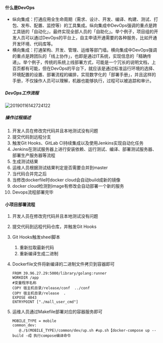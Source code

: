 #### 什么是DevOps

+ 纵向集成：打通应用全生命周期（需求、设计、开发、编译、构建、测试、打包、发布、配置、监控等）的工具集成。纵向集成中DevOps强调的重点是跨工具链的「自动化」，最终实现全部人员的「自助化」。举个例子，项目组的开发人员可以通过DevOps的平台上，自主申请开通需要的各种服务，比如开通开发环境、代码库等。
+ 横向集成：打通架构、开发、管理、运维等部门墙。横向集成中DevOps强调的重点是跨团队的「线上协作」，也即是通过IT系统，实现信息的「精确传递」。举个例子，传统的系统上线部署方式，可能是一个冗长的说明文档，上百页都有可能，但在DevOps的平台下，就应该是通过标准运行环境的选择、环境配置的设置、部署流程的编排，实现数字化的「部署手册」，并且这样的手册，不仅操作人员可以理解，机器也能够执行，过程可以被追踪和审计。

##### DevOps工作流程

![20190116142724122](/Users/yuyu/Desktop/docker/images/20190116142724122.png)

##### 操作过程描述

1. 开发人员在修改完代码并且本地测试没有问题
2. 提交代码到远程分支
3. 触发Git Hooks、GitLab CI持续集成以及使用Jenkins实现自动化任务
4. Jenkins在测试服务器上进行安装依赖、运行测试、编译、部署测试服务器、部署生产服务器等流程
5. 生成测试结果
6. 运维人员根据测试结果判定是否需要合并到master
7. 当代码合并完之后
8. 当修改dockerfile时docker cloud会自动build成新的镜像
9. docker cloud检测到image有修改会自动部署一个新的服务
10. Devops流程部署完毕

#### 小项目部署流程

1. 开发人员在修改完代码并且本地测试没有问题

2. 提交代码到远程代码仓库，并触发Git Hooks

3. Git Hooks触发sheel脚本

   1. 重新拉取最新代码
   2. 重新编译生成二进制

4. Dockerfile文件将新编译的二进制文件拷贝到容器即可

   ```
   FROM 39.96.27.29:5000/library/golang:runner
   WORKDIR /app
   #变量程序名称
   COPY 宿主机目录/release/conf  ../conf
   COPY 宿主机目录/release  .
   EXPOSE 4043
   ENTRYPOINT ["./mall_user_cmd"]
   ```

5. 运维人员通过Makefile部署对应的容器服务即可

   ```
   MOBILE_TYPE = mobile
   common_dev:
      @./$(MOBILE_TYPE)/common/dev/up.sh #up.sh【docker-compose up --build -d】执行compose编译命令
   ```

